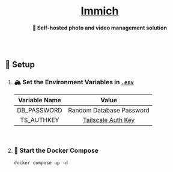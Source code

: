 <h1 align="center"><a href="https://immich.app">Immich</a></h1>

<div align="center">

**🌸 Self-hosted photo and video management solution**

</div>

<br /><br />

## 🔧 Setup

1. ### 🏔️ Set the Environment Variables in [`.env`](./.env)

   | Variable Name |          Value           |
   | :-----------: | :----------------------: |
   |  DB_PASSWORD  | Random Database Password |
   |  TS_AUTHKEY   |   [Tailscale Auth Key]   |

   [Tailscale Auth Key]: https://login.tailscale.com/admin/settings/keys

   <br />

2. ### 🚀 Start the Docker Compose

   ```shell
   docker compose up -d
   ```
